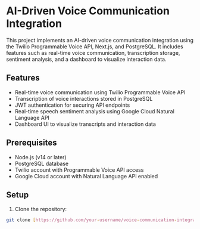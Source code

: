 # AI-Driven Voice Communication Integration

This project implements an AI-driven voice communication integration using the Twilio Programmable Voice API, Next.js, and PostgreSQL. It includes features such as real-time voice communication, transcription storage, sentiment analysis, and a dashboard to visualize interaction data.

## Features

- Real-time voice communication using Twilio Programmable Voice API
- Transcription of voice interactions stored in PostgreSQL
- JWT authentication for securing API endpoints
- Real-time speech sentiment analysis using Google Cloud Natural Language API
- Dashboard UI to visualize transcripts and interaction data

## Prerequisites

- Node.js (v14 or later)
- PostgreSQL database
- Twilio account with Programmable Voice API access
- Google Cloud account with Natural Language API enabled

## Setup

1. Clone the repository:

```bash
git clone [https://github.com/your-username/voice-communication-integration.git](https://github.com/your-username/voice-communication-integration.git)
```